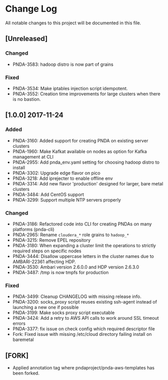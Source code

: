 # Change Log
All notable changes to this project will be documented in this file.

## [Unreleased]
### Changed
- PNDA-3583: hadoop distro is now part of grains

### Fixed
- PNDA-3534: Make iptables injection script idempotent.
- PNDA-3552: Creation time improvements for large clusters when there is no bastion.

## [1.0.0] 2017-11-24
### Added
- PNDA-3160: Added support for creating PNDA on existing server clusters
- PNDA-1960: Make Kafkat available on nodes as option for Kafka management at CLI
- PNDA-2955: Add pnda_env.yaml setting for choosing hadoop distro to install
- PNDA-3302: Upgrade edge flavor on pico
- PNDA-3218: Add iprejecter to enable offline env
- PNDA-3314: Add new flavor 'production' designed for larger, bare metal clusters
- PNDA-3484: Add CentOS support
- PNDA-3299: Support multiple NTP servers properly

### Changed
- PNDA-3186: Refactored code into CLI for creating PNDAs on many platforms (pnda-cli)
- PNDA-2965: Rename `cloudera_*` role grains to `hadoop_*`
- PNDA-3215: Remove EPEL repository
- PNDA-3180: When expanding a cluster limit the operations to strictly required steps on specific nodes
- PNDA-3444: Disallow uppercase letters in the cluster names due to AMBARI-22361 affecting HDP.
- PNDA-3530: Ambari version 2.6.0.0 and HDP version 2.6.3.0
- PNDA-3487: /tmp is now tmpfs for production

### Fixed
- PNDA-3499: Cleanup CHANGELOG with missing release info.
- PNDA-3200: socks_proxy script reuses existing ssh-agent instead of launching a new one if possible
- PNDA-3199: Make socks proxy script executable
- PNDA-3424: Add a retry to AWS API calls to work around SSL timeout errors
- PNDA-3377: fix issue on check config which required descriptor file
- Fork: Fixed issue with missing /etc/cloud directory failing install on baremetal

## [FORK]
- Applied annotation tag where pndaproject/pnda-aws-templates has been forked.
